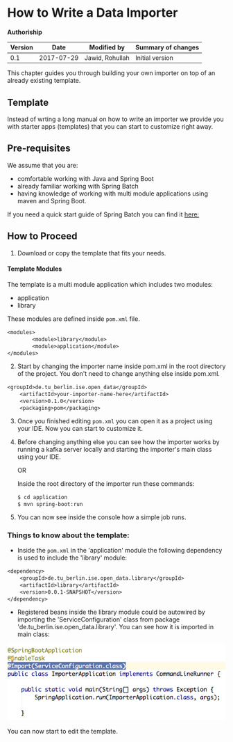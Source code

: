 # How to Write a Data Importer

**Authoriship**

|Version|Date|Modified by|Summary of changes|
|-------|----|-----------|------------------|
|0.1    | 2017-07-29 | Jawid, Rohullah | Initial version|


This chapter guides you through building your own importer on top of an already existing template.

## Template

Instead of wrting a long manual on how to write an importer we provide you with starter apps (templates) that you can start to customize right away.

## Pre-requisites

We assume that you are:

 - comfortable working with Java and Spring Boot
 - already familiar working with Spring Batch
 - having knowledge of working with multi module applications using maven and Spring Boot.

If you need a quick start guide of Spring Batch you can find it [here:](https://projects.spring.io/spring-batch/)


## How to Proceed

1. Download or copy the template that fits your needs.

#### Template Modules

The template is a multi module application which includes two modules:

 - application
 - library

These modules are defined inside `pom.xml` file.

```dep
<modules>
        <module>library</module>
        <module>application</module>
</modules>
```

2. Start by changing the importer name inside pom.xml in the root directory of the project. You don't need to change anything else inside pom.xml.


```dep
<groupId>de.tu_berlin.ise.open_data</groupId>
    <artifactId>your-importer-name-here</artifactId>
    <version>0.1.0</version>
    <packaging>pom</packaging>
```


3. Once you finished editing `pom.xml` you can open it as a project using your IDE. Now you can start to customize it.
4. Before changing anything else you can see how the importer works by running a kafka server locally and starting the importer's main class using your IDE.

    OR

    Inside the root directory of the importer run these commands:

       $ cd application
       $ mvn spring-boot:run

5. You can now see inside the console how a simple job runs.


### Things to know about the template:
- Inside the `pom.xml` in the 'application' module the following dependency is used to include the 'library' module:

```dependency
<dependency>
    <groupId>de.tu_berlin.ise.open_data.library</groupId>
    <artifactId>library</artifactId>
    <version>0.0.1-SNAPSHOT</version>
</dependency>
```

- Registered beans inside the library module could be autowired by importing the 'ServiceConfiguration' class from package 'de.tu_berlin.ise.open_data.library'. You can see how it is imported in main class:

![img](images/template.png) <br>

You can now start to edit the template.
